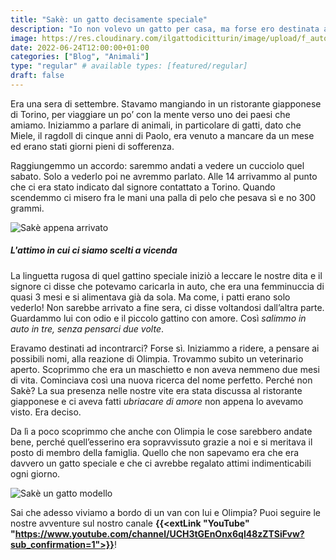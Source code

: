 ```yaml
---
title: "Sakè: un gatto decisamente speciale"
description: "Io non volevo un gatto per casa, ma forse ero destinata a vivere con il piccolo Sakè."
image: https://res.cloudinary.com/ilgattodicitturin/image/upload/f_auto,q_auto,w_600,dpr_auto/v1656068385/Articoli/Sak%C3%A8_un_gatto_decisamente_speciale_1.2_sekcj5.jpg
date: 2022-06-24T12:00:00+01:00
categories: ["Blog", "Animali"]
type: "regular" # available types: [featured/regular]
draft: false
---
```


Era una sera di settembre. Stavamo mangiando in un ristorante giapponese di Torino, per viaggiare un po’ con la mente verso uno dei paesi che amiamo. Iniziammo a parlare di animali, in particolare di gatti, dato che Miele, il ragdoll di cinque anni di Paolo, era venuto a mancare da un mese ed erano stati giorni pieni di sofferenza.

Raggiungemmo un accordo: saremmo andati a vedere un cucciolo quel sabato. Solo a vederlo poi ne avremmo parlato. Alle 14 arrivammo al punto che ci era stato indicato dal signore contattato a Torino. Quando scendemmo ci misero fra le mani una palla di pelo che pesava sì e no 300 grammi.

![Sakè appena arrivato](https://res.cloudinary.com/ilgattodicitturin/image/upload/f_auto,q_auto,w_600,dpr_auto/v1656068388/Articoli/Sak%C3%A8_un_gatto_decisamente_speciale_1.1_eb3dy2.jpg)

##### L'attimo in cui ci siamo scelti a vicenda
La linguetta rugosa di quel gattino speciale iniziò a leccare le nostre dita e il signore ci disse che potevamo caricarla in auto, che era una femminuccia di quasi 3 mesi e si alimentava già da sola. Ma come, i patti erano solo vederlo! Non sarebbe arrivato a fine sera, ci disse voltandosi dall’altra parte. Guardammo lui con odio e il piccolo gattino con amore. Così *salimmo in auto in tre, senza pensarci due volte*. 

Eravamo destinati ad incontrarci? Forse sì. Iniziammo a ridere, a pensare ai possibili nomi, alla reazione di Olimpia. Trovammo subito un veterinario aperto. Scoprimmo che era un maschietto e non aveva nemmeno due mesi di vita. Cominciava così una nuova ricerca del nome perfetto. Perché non Sakè? La sua presenza nelle nostre vite era stata discussa al ristorante giapponese e ci aveva fatti *ubriacare di amore* non appena lo avevamo visto. Era deciso. 

Da lì a poco scoprimmo che anche con Olimpia le cose sarebbero andate bene, perché quell’esserino era sopravvissuto grazie a noi e si meritava il posto di membro della famiglia. Quello che non sapevamo era che era davvero un gatto speciale e che ci avrebbe regalato attimi indimenticabili ogni giorno.

![Sakè un gatto modello](https://res.cloudinary.com/ilgattodicitturin/image/upload/f_auto,q_auto,w_600,dpr_auto/v1656068705/Articoli/sak%C3%A8_un_gatto_decisamente_speciale_1_3_qwtdkr.jpg)

Sai che adesso viviamo a bordo di un van con lui e Olimpia? 
Puoi seguire le nostre avventure sul nostro canale **{{<extLink "YouTube" "https://www.youtube.com/channel/UCH3tGEnOnx6ql48zZTSiFvw?sub_confirmation=1">}}**!